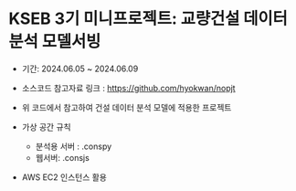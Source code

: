 # KSEB 3기 미니프로젝트: 교량건설 데이터분석 모델서빙
- 기간: 2024.06.05 ~ 2024.06.09
- 소스코드 참고자료 링크 : https://github.com/hyokwan/nopjt
- 위 코드에서 참고하여 건설 데이터 분석 모델에 적용한 프로젝트

- 가상 공간 규칙
  - 분석용 서버 : .conspy
  - 웹서버: .consjs

- AWS EC2 인스턴스 활용

